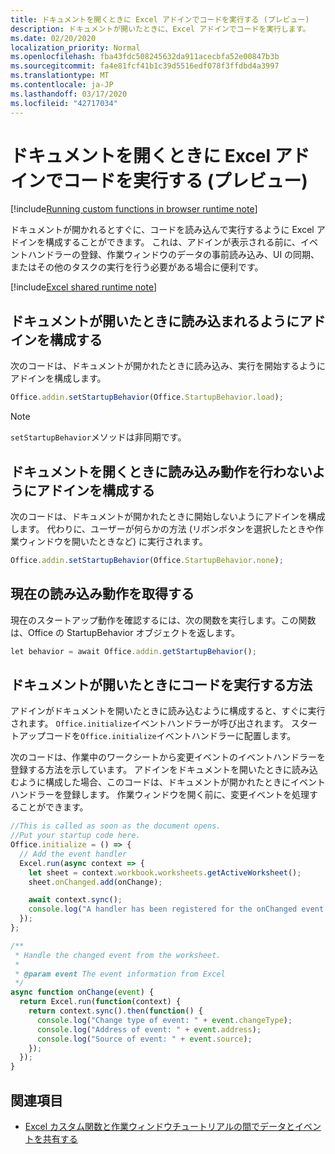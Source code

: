 ```yaml
---
title: ドキュメントを開くときに Excel アドインでコードを実行する (プレビュー)
description: ドキュメントが開いたときに、Excel アドインでコードを実行します。
ms.date: 02/20/2020
localization_priority: Normal
ms.openlocfilehash: fba43fdc508245632da911acecbfa52e00847b3b
ms.sourcegitcommit: fa4e81fcf41b1c39d5516edf078f3ffdbd4a3997
ms.translationtype: MT
ms.contentlocale: ja-JP
ms.lasthandoff: 03/17/2020
ms.locfileid: "42717034"
---
```

# <a name="run-code-in-your-excel-add-in-when-the-document-opens-preview"></a>ドキュメントを開くときに Excel アドインでコードを実行する (プレビュー)

[!include[Running custom functions in browser runtime note](../includes/excel-shared-runtime-preview-note.md)]

ドキュメントが開かれるとすぐに、コードを読み込んで実行するように Excel アドインを構成することができます。 これは、アドインが表示される前に、イベントハンドラーの登録、作業ウィンドウのデータの事前読み込み、UI の同期、またはその他のタスクの実行を行う必要がある場合に便利です。

[!include[Excel shared runtime note](../includes/note-requires-shared-runtime.md)]

## <a name="configure-your-add-in-to-load-when-the-document-opens"></a>ドキュメントが開いたときに読み込まれるようにアドインを構成する

次のコードは、ドキュメントが開かれたときに読み込み、実行を開始するようにアドインを構成します。

```JavaScript
Office.addin.setStartupBehavior(Office.StartupBehavior.load);
```

> [!NOTE]
> `setStartupBehavior`メソッドは非同期です。

## <a name="configure-your-add-in-for-no-load-behavior-on-document-open"></a>ドキュメントを開くときに読み込み動作を行わないようにアドインを構成する

次のコードは、ドキュメントが開かれたときに開始しないようにアドインを構成します。 代わりに、ユーザーが何らかの方法 (リボンボタンを選択したときや作業ウィンドウを開いたときなど) に実行されます。

```JavaScript
Office.addin.setStartupBehavior(Office.StartupBehavior.none);
```

## <a name="get-the-current-load-behavior"></a>現在の読み込み動作を取得する

現在のスタートアップ動作を確認するには、次の関数を実行します。この関数は、Office の StartupBehavior オブジェクトを返します。

```JavaScript
let behavior = await Office.addin.getStartupBehavior();
```

## <a name="how-to-run-code-when-the-document-opens"></a>ドキュメントが開いたときにコードを実行する方法

アドインがドキュメントを開いたときに読み込むように構成すると、すぐに実行されます。 `Office.initialize`イベントハンドラーが呼び出されます。 スタートアップコードを`Office.initialize`イベントハンドラーに配置します。

次のコードは、作業中のワークシートから変更イベントのイベントハンドラーを登録する方法を示しています。 アドインをドキュメントを開いたときに読み込むように構成した場合、このコードは、ドキュメントが開かれたときにイベントハンドラーを登録します。 作業ウィンドウを開く前に、変更イベントを処理することができます。


```JavaScript
//This is called as soon as the document opens.
//Put your startup code here.
Office.initialize = () => {
  // Add the event handler
  Excel.run(async context => {
    let sheet = context.workbook.worksheets.getActiveWorksheet();
    sheet.onChanged.add(onChange);

    await context.sync();
    console.log("A handler has been registered for the onChanged event.");
  });
};

/**
 * Handle the changed event from the worksheet.
 *
 * @param event The event information from Excel
 */
async function onChange(event) {
  return Excel.run(function(context) {
    return context.sync().then(function() {
      console.log("Change type of event: " + event.changeType);
      console.log("Address of event: " + event.address);
      console.log("Source of event: " + event.source);
    });
  });
}

```

## <a name="see-also"></a>関連項目

- [Excel カスタム関数と作業ウィンドウチュートリアルの間でデータとイベントを共有する](../tutorials/share-data-and-events-between-custom-functions-and-the-task-pane-tutorial.md)